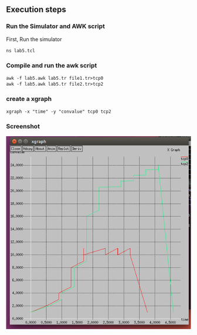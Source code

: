 ## Execution steps

### Run the Simulator and AWK script

First, Run the simulator

```
ns lab5.tcl
```
### Compile and run the awk script 

```
awk -f lab5.awk lab5.tr file1.tr>tcp0
awk -f lab5.awk lab5.tr file2.tr>tcp2
```
### create a xgraph 

```
xgraph -x "time" -y "convalue" tcp0 tcp2
```
### Screenshot

![Alt text](xgraph1.png?raw=true "xgraph")


